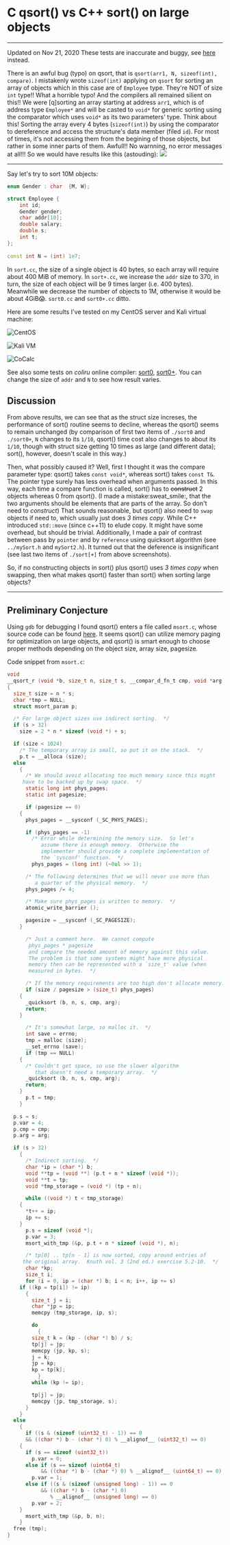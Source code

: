 # C qsort() vs C++ sort() on large objects

---

Updated on Nov 21, 2020
These tests are inaccurate and buggy, see [here](https://github.com/How-u-doing/DataStructures/tree/master/Sorting/test) instead.

There is an awful bug (typo) on qsort, that is `qsort(arr1, N, sizeof(int), compare)`.
I mistakenly wrote `sizeof(int)` applying on `qsort` for sorting an array of objects
 which in this case are of `Employee` type. They're NOT of size `int` type!! What a 
horrible typo! And the compilers all remained silient on this!! We were [q]sorting an
array starting at address `arr1`, which is of address type `Employee*` and will be
casted to `void*` for generic sorting using the comparator which uses `void*` as its
two parameters' type. Think about this! Sorting the array every 4 bytes (`sizeof(int)`)
by using the comparator to dereference and access the structure's data member
 (filed `id`). For most of times, it's not accessing them from the begining of those
objects, but rather in some inner parts of them. Awfull!! No warnning, no error messages
at all!!! So we would have results like this (astouding):
![](https://github.com/How-u-doing/DataStructures/raw/master/Sorting/test/results/VS2019/VS2019_qsort_on_sizeof(int)_always.png)

---

Say let's try to sort 10M objects:
```c++
enum Gender : char  {M, W};

struct Employee {
	int id;
	Gender gender;
	char addr[10];
	double salary;
	double s;
	int t;	
};
	
const int N = (int) 1e7;
```
In `sort.cc`, the size of a single object is 40 bytes, so each array will require about 400 MiB of memory. In `sort+.cc`, we increase the `addr` size to 370, in turn, the size of each object will be 9 times larger (i.e. 400 bytes). Meanwhile we decrease the number of objects to 1M, otherwise it would be about 4GiB:scream:. `sort0.cc` and `sort0+.cc` ditto. 

Here are some results I've tested on my CentOS server and Kali virtual machine:

![](img/CentOS.png "CentOS")

![](img/KaliVM.png "Kali VM")

![](img/CoCalc.png "CoCalc")

See also some tests on *coliru* online compiler: [sort0](https://coliru.stacked-crooked.com/a/af0ba8941deb64f4),
 [sort0+](https://coliru.stacked-crooked.com/a/62800e4bbcbbbe8d). You can change the size of `addr` and `N` to see
how result varies. 

## Discussion
From above results, we can see that as the struct size increses, the performance of sort() routine seems
to decline, whereas the qsort() seems to remain unchanged (by comparison of first two items of `./sort0` and
`./sort0+`, `N` changes to its `1/10`, qsort() time cost also changes to about its `1/10`, though with struct
 size getting 10 times as large (and different data); sort(), however, doesn't scale in this way.)

Then, what possibly caused it? Well, first I thought it was the compare parameter type: qsort() takes `const void*`,
 whereas sort() takes `const T&`. The pointer type surely has less overhead when arguments passed. In this way,
each time a compare function is called, sort() has to ~~construct~~ 2 objects whereas 0 from qsort(). (I made a 
mistake:sweat\_smile:, that the two arguments should be elements that are parts of the array. So don't need to *construct*)
 That sounds reasonable, but qsort() also need to `swap` objects if need to, which usually just does *3 times copy*. While C++
introduced `std::move` (since c++11) to elude copy. It might have some overhead, but should be trivial. Additionally, I made
a pair of contrast between pass by `pointer` and by `reference` using quicksort algorithm (see `../mySort.h` and `mySort2.h`).
It turned out that the deference is insignificant (see last two items of `./sort[+]` from above screenshots).

So, if no constructing objects in sort() plus qsort() uses *3 times copy* when swapping, then what makes qsort() faster than 
sort() when sorting large objects?

---

## Preliminary Conjecture
Using `gdb` for debugging I found qsort() enters a file called `msort.c`, whose source code can be found 
[here](https://github.com/lattera/glibc/blob/master/stdlib/msort.c). It seems qsort() can utilize 
memory paging for optimization on large objects, and qsort() is smart enough to choose proper methods
depending on the object size, array size, pagesize.  

Code snippet from `msort.c`:
```c
void
__qsort_r (void *b, size_t n, size_t s, __compar_d_fn_t cmp, void *arg)
{
  size_t size = n * s;
  char *tmp = NULL;
  struct msort_param p;

  /* For large object sizes use indirect sorting.  */
  if (s > 32)
    size = 2 * n * sizeof (void *) + s;

  if (size < 1024)
    /* The temporary array is small, so put it on the stack.  */
    p.t = __alloca (size);
  else
    {
      /* We should avoid allocating too much memory since this might
	 have to be backed up by swap space.  */
      static long int phys_pages;
      static int pagesize;

      if (pagesize == 0)
	{
	  phys_pages = __sysconf (_SC_PHYS_PAGES);

	  if (phys_pages == -1)
	    /* Error while determining the memory size.  So let's
	       assume there is enough memory.  Otherwise the
	       implementer should provide a complete implementation of
	       the `sysconf' function.  */
	    phys_pages = (long int) (~0ul >> 1);

	  /* The following determines that we will never use more than
	     a quarter of the physical memory.  */
	  phys_pages /= 4;

	  /* Make sure phys_pages is written to memory.  */
	  atomic_write_barrier ();

	  pagesize = __sysconf (_SC_PAGESIZE);
	}

      /* Just a comment here.  We cannot compute
	   phys_pages * pagesize
	   and compare the needed amount of memory against this value.
	   The problem is that some systems might have more physical
	   memory then can be represented with a `size_t' value (when
	   measured in bytes.  */

      /* If the memory requirements are too high don't allocate memory.  */
      if (size / pagesize > (size_t) phys_pages)
	{
	  _quicksort (b, n, s, cmp, arg);
	  return;
	}

      /* It's somewhat large, so malloc it.  */
      int save = errno;
      tmp = malloc (size);
      __set_errno (save);
      if (tmp == NULL)
	{
	  /* Couldn't get space, so use the slower algorithm
	     that doesn't need a temporary array.  */
	  _quicksort (b, n, s, cmp, arg);
	  return;
	}
      p.t = tmp;
    }

  p.s = s;
  p.var = 4;
  p.cmp = cmp;
  p.arg = arg;

  if (s > 32)
    {
      /* Indirect sorting.  */
      char *ip = (char *) b;
      void **tp = (void **) (p.t + n * sizeof (void *));
      void **t = tp;
      void *tmp_storage = (void *) (tp + n);

      while ((void *) t < tmp_storage)
	{
	  *t++ = ip;
	  ip += s;
	}
      p.s = sizeof (void *);
      p.var = 3;
      msort_with_tmp (&p, p.t + n * sizeof (void *), n);

      /* tp[0] .. tp[n - 1] is now sorted, copy around entries of
	 the original array.  Knuth vol. 3 (2nd ed.) exercise 5.2-10.  */
      char *kp;
      size_t i;
      for (i = 0, ip = (char *) b; i < n; i++, ip += s)
	if ((kp = tp[i]) != ip)
	  {
	    size_t j = i;
	    char *jp = ip;
	    memcpy (tmp_storage, ip, s);

	    do
	      {
		size_t k = (kp - (char *) b) / s;
		tp[j] = jp;
		memcpy (jp, kp, s);
		j = k;
		jp = kp;
		kp = tp[k];
	      }
	    while (kp != ip);

	    tp[j] = jp;
	    memcpy (jp, tmp_storage, s);
	  }
    }
  else
    {
      if ((s & (sizeof (uint32_t) - 1)) == 0
	  && ((char *) b - (char *) 0) % __alignof__ (uint32_t) == 0)
	{
	  if (s == sizeof (uint32_t))
	    p.var = 0;
	  else if (s == sizeof (uint64_t)
		   && ((char *) b - (char *) 0) % __alignof__ (uint64_t) == 0)
	    p.var = 1;
	  else if ((s & (sizeof (unsigned long) - 1)) == 0
		   && ((char *) b - (char *) 0)
		      % __alignof__ (unsigned long) == 0)
	    p.var = 2;
	}
      msort_with_tmp (&p, b, n);
    }
  free (tmp);
}
```
